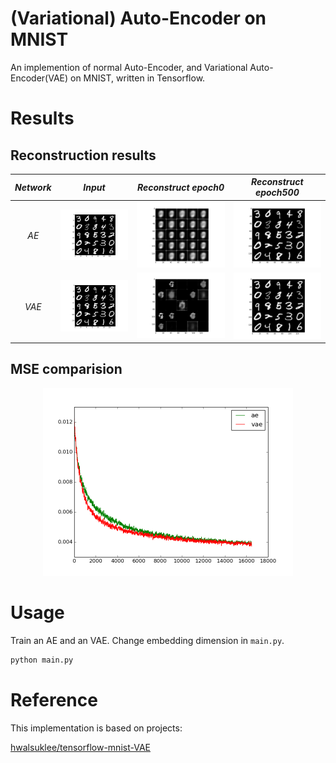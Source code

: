 # (Variational) Auto-Encoder on MNIST

An implemention of normal Auto-Encoder, and Variational Auto-Encoder(VAE) on MNIST, written in Tensorflow.

# Results

## Reconstruction results

| *Network* | *Input* | *Reconstruct epoch0* | *Reconstruct epoch500* |
| :---: | :---: | :---: | :---: |
| *AE* | <img src="save/AE/figs/ori.png" width=250> | <img src="save/AE/figs/cyc_0.png" width=250> | <img src="save/AE/figs/cyc_499.png" width=250> | 
| *VAE* | <img src="save/VAE/figs/ori.png" width=250> | <img src="save/VAE/figs/cyc_0.png" width=250> | <img src="save/VAE/figs/cyc_499.png" width=250> | 

## MSE comparision

<div align="center">
<img src="save/loss.png" width=400>
</div>

# Usage

Train an AE and an VAE.
Change embedding dimension in `main.py`.

```python
python main.py
```

# Reference

This implementation is based on projects:

[hwalsuklee/tensorflow-mnist-VAE](https://github.com/hwalsuklee/tensorflow-mnist-VAE)